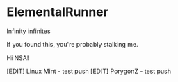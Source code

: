 # ElementalRunner
Infinity infinites

If you found this, you're probably stalking me.

Hi NSA!

[EDIT] Linux Mint - test push
[EDIT] PorygonZ - test push

